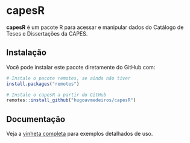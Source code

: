# capesR

**capesR** é um pacote R para acessar e manipular dados do Catálogo de Teses e Dissertações da CAPES.

## Instalação

Você pode instalar este pacote diretamente do GitHub com:

```r
# Instale o pacote remotes, se ainda não tiver
install.packages("remotes")

# Instale o capesR a partir do GitHub
remotes::install_github("hugoavmedeiros/capesR")
```

## Documentação

Veja a [vinheta completa](doc/capesR.html) para exemplos detalhados de uso.